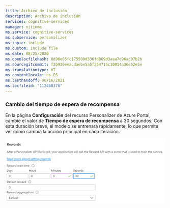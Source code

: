 ```yaml
---
title: Archivo de inclusión
description: Archivo de inclusión
services: cognitive-services
manager: nitinme
ms.service: cognitive-services
ms.subservice: personalizer
ms.topic: include
ms.custom: include file
ms.date: 08/25/2020
ms.openlocfilehash: 8d98e65fc175590d336fd869d3aea7d96ac07b2b
ms.sourcegitcommit: f3b930eeacdaebe5a5f25471bc10014a36e52e5e
ms.translationtype: HT
ms.contentlocale: es-ES
ms.lasthandoff: 06/16/2021
ms.locfileid: "112460376"
---
```

### <a name="change-the-reward-wait-time"></a>Cambio del tiempo de espera de recompensa

En la página **Configuración** del recurso Personalizer de Azure Portal, cambie el valor de **Tiempo de espera de recompensa** a 30 segundos. Con esta duración breve, el modelo se entrenará rápidamente, lo que permite ver cómo cambia la acción principal en cada iteración.

![Cambio del tiempo de espera de recompensa](../media/settings/configure-reward-wait-time.png)
